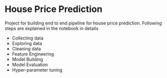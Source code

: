 # House Price Prediction
Project for building end to end pipeline for house price prediction. Following steps are explained in the notebook in details

- Collecting data
- Exploring data
- Cleaning data
- Feature Engineering
- Model Building
- Model Evaluation
- Hyper-parameter tuning

